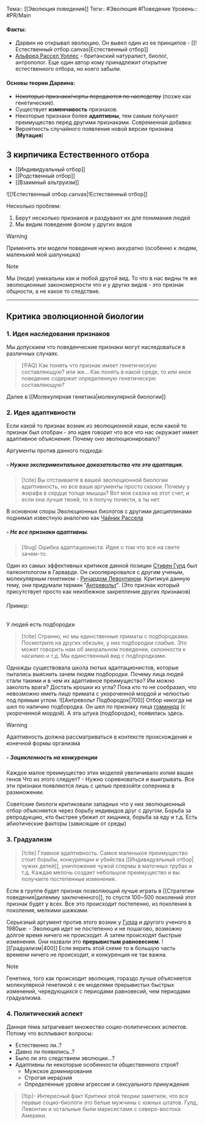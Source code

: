 Тема:: [[Эволюция поведения]]
Теги:: #Эволюция #Поведение 
Уровень:: #PR/Main

#### Факты:
 - Дарвин не открывал эволюцию. Он вывел один из ее принципов - [[!Естественный отбор.canvas|Естественный отбор]]
 - [Альфред Рассел Уоллес](https://ru.wikipedia.org/wiki/Уоллес,_Альфред_Рассел) - британский натуралист, биолог, антрополог. Еще один автор кому принадлежит открытие естественного отбора, но коего забыли.

#### Основы теории Дарвина:

- ~~Некоторые признаки/черты передаются по наследству~~ (позже как генетические). 
- Существует **изменчивость** признаков.
- Некоторые признаки более **адаптивны**, тем самым получают преимущество перед другими признаками.
Современная добавка: 
- Вероятность случайного появления новой версии признака (**Мутация**)

## 3 кирпичика Естественного отбора

- [[Индивидуальный отбор]]
- [[Родственный отбор]]
- [[Взаимный альтруизм]]

![[!Естественный отбор.canvas|!Естественный отбор]]

Несколько проблем: 
1. Берут несколько признаков и раздувают их для понимания людей
2. Мы видим поведение фоном у других видов

>[!Warning]
> Применять эти модели поведения нужно аккуратно
> (особенно к людям, маленький мой шалунишка)

>[!Note]
>Мы (люди) уникальны как и любой другой вид.
То что в нас видны те же эволюционные закономерности что и у других видов - это признак общности, а не какое то следствие.


____
## Критика эволюционной биологии

### 1. Идея наследования признаков

Мы допускаем что поведенческие признаки могут наследоваться в различных случаях.

>[!FAQ] Как понять что признак имеет генетическую составляющую?
>или же... Как понять в какой среде, то или иное поведение содержит определенную генетическую составляющую?
>
Далее в [[Молекулярная генетика|молекулярной биологии]]

### 2. Идея адаптивности
Если какой то признак возник из эволюционной каши, если какой то признак был отобран - это идея говорит что все что нас окружает имеет адаптивное объяснения: Почему оно эволюционировало?

Аргументы против данного подхода:
##### - Нужно экспериментальное доказательство что это адаптация.
> [!cite] 
> Вы отстаиваете в вашей эволюционной биологии адаптивность, но все ваши аргументы просто сказки. Почему у жирафа в сердце толще мышцы? Вот моя сказка на этот счет, и если она лучше твоей, то я получу почести, а ты нет.

В основном споры Эволюционных биологов с другими дисциплинами поднимал известную аналогию как [Чайник Рассела](https://ru.wikipedia.org/wiki/Чайник_Рассела)


##### - Не все признаки адаптивны.

>[!bug] Ошибка адаптациониста: Идея о том что все на свете зачем-то.

 Один из самых эффективных критиков данной позиции [Стивен Гулд](https://ru.wikipedia.org/wiki/Гулд,_Стивен_Джей) был палеонтологом в Гарварде. Он скооперировался с другим ученым, молекулярным генетиком - [Ричардом Левонтином](https://ru.wikipedia.org/wiki/Левонтин,_Ричард_Чарлз). Критикуя данную тему, они придумали термин "[Антревольт](https://ru.wikipedia.org/wiki/Антревольт_(биология))". (Это признак который присутствует просто как неизбежное закрепление других признаков)

###### Пример:

У людей есть подбородки
 >[!cite] 
 >Странно, но мы единственные приматы с подбородками. Посмотрите на других обезьян, у них подбородки слабые. Это может говорить нам об аморальном поведении, склонности к насилию и т.д. Мы единственный вид с подбородками.
 
Однажды существовала школа лютых адаптационистов, которые пытались выяснить зачем людям подбородки. 
 Почему лица людей стали такими и в чем их адаптивное преимущество?
 Им можно заколоть врага? Достать крошки из угла?
Пока кто то не сообразил, что невозможно иметь лицо примата с укороченной мордой и челюстью под прямым углом.
![[Антревольт Подбородок|700]]
Отбор никогда не шел по наличию подбородка. Он шел по признаку лица [гоминида](https://ru.wikipedia.org/wiki/Гоминиды) (с укороченной мордой). А эта штука (подбородок), появилась здесь.

>[!warning] 
>Адаптивность должна рассматриваться в контексте происхождения и конечной формы организма

##### - Зацикленность на конкуренции

Каждое малое преимущество этих моделей увеличивало копии ваших генов
Что из этого следует? - Нужно соревноваться и выигрывать.
Все эти признаки появляются лишь с целью превзойти соперника в размножении.

Советские биологи критиковали западных что у них эволюционный отбор объясняется через борьбу индивидов  друг с другом. Борьба за репродукцию, кто быстрее убежит от хищника, борьба за еду и т.д. Есть абиотические факторы (зависящие от среды)


### 3. Градуализм

>[!cite]
>Главное адаптивность. Самое маленькое преимущество стоит борьбы, конкуренции и убийства [[Индивидуальный отбор|чужих детей]], уничтожение чужой спермы в маточных трубах и т.д. Каждая мелочь создает небольшое преимущество и вы получаете постепенные изменения.

Если в группе будет признак позволяющий лучше играть в [[Стратегии поведения|дилемму заключенного]], то спустя 100~500 поколений этот признак будет у всех.
Все это происходит постепенно, из поколения в поколения, мелкими шажками.

Серьезный аргумент против этого возник у [Гулда](https://ru.wikipedia.org/wiki/Гулд,_Стивен_Джей) и другого ученого в 1980ые:
\- Эволюция идет не постепенно и не пошагово, возможно долгое время ничего не происходит. А затем происходят быстрые изменения.
Они назвали это **прерывистым равновесием**.
![[Градуализм|400]]
Если верить этой схеме то в большую часть времени ничего не происходит, и конкуренция не так важна.

>[!Note]
>Генетика, того как происходит эволюция, гораздо лучше объясняется молекулярной генетикой с ее моделями прерывистых быстрых изменений, чередующихся с периодами равновесий, чем периодами градуализма.

### 4. Политический аспект

Данная тема затрагивает множество социо-политических аспектов.
Потому что всплывают вопросы:
 - Естественно ли..?
 - Давно ли появились..?
 - Было ли это следствием эволюции...?
 - Адаптивны ли некоторые особенности общественного строя?
      - Мужское доминирование
      - Строгая иерархия
      - Определенные уровни агрессии и сексуального принуждения

>[!tip]- Интересный факт
>Критики этой теории заметили, что все первые социо-биологи это белые мужчины с южных штатов.
Гулд, Левонтин и остальные были марксистами с северо-востока Америки.